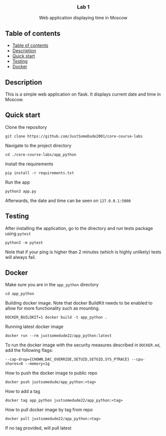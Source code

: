 <p align="center">

  <h3 align="center">Lab 1</h3>

  <p align="center">
    Web application displaying time in Moscow
    <br>
  </p>
</p>


## Table of contents

- [Table of contents](#table-of-contents)
- [Description](#description)
- [Quick start](#quick-start)
- [Testing](#testing)
- [Docker](#docker)


## Description

This is a simple web application on flask. It displays current date and time in Moscow. 


## Quick start

Clone the repository

```
git clone https://github.com/JustSomeDude2001/core-course-labs
```

Navigate to the project directory

```
cd ./core-course-labs/app_python
```

Install the requirements

```
pip install -r requirements.txt
```

Run the app

```
python3 app.py
```

Afterwards, the date and time can be seen on `127.0.0.1:5000`


## Testing

After installing the application, go to the directory and run tests package using `pytest`

```
python3 -m pytest
```

Note that if your ping is higher than 2 minutes (which is highly unlikely) tests will always fail.

## Docker

Make sure you are in the `app_python` directory
```
cd app_python
```

Building docker image. Note that docker BuildKit needs to be enabled to allow for more functionality such as mounting.
```
DOCKER_BUILDKIT=1 docker build -t app_python .
```

Running latest docker image

```
docker run --rm justsomedude22/app_python:latest
```

To run the docker image with the security measures described in `DOCKER.md`, add the following flags:

```
--cap-drop={CHOWN,DAC_OVERRIDE,SETUID,SETGID,SYS_PTRACE} --cpu-shares=8 --memory=1g
```

How to push the docker image to public repo

```
docker push justsomedude/app_python:<tag>
```

How to add a tag

```
docker tag app_python justsomedude22/app_python:<tag>
```

How to pull docker image by tag from repo

```
docker pull justsomedude22/app_python:<tag>
```

If no tag provided, will pull latest